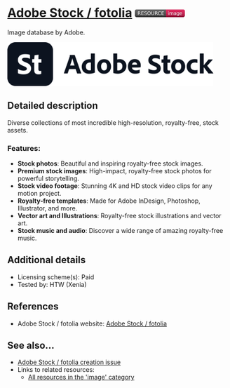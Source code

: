 # [Adobe Stock / fotolia](https://stock.adobe.com/)  [<img src="images/resource-image.png" align="bottom">](https://github.com/e-CLOSE/Toolbox/issues?q=label%3A02_RESOURCE+label%3Aimage)

Image database by Adobe.

[<img src="images/Stock.svg" align="bottom" height="100" alt="Stock">](https://github.com/e-CLOSE/Toolbox/blob/main/Resources/Adobe_Stock_fotolia.md)


## Detailed description

Diverse collections of most incredible high-resolution, royalty-free, stock assets.

### Features:

- **Stock photos**: Beautiful and inspiring royalty-free stock images.
- **Premium stock images**: High-impact, royalty-free stock photos for powerful storytelling.
- **Stock video footage**: Stunning 4K and HD stock video clips for any motion project.
- **Royalty-free templates**: Made for Adobe InDesign, Photoshop, Illustrator, and more.
- **Vector art and Illustrations**: Royalty-free stock illustrations and vector art.
- **Stock music and audio**: Discover a wide range of amazing royalty-free music.

## Additional details

- Licensing scheme(s): Paid
- Tested by: HTW (Xenia)


## References

- Adobe Stock / fotolia website: [Adobe Stock / fotolia](https://stock.adobe.com/)


## See also...

- [Adobe Stock / fotolia creation issue](https://github.com/e-CLOSE/Toolbox/issues/195)
- Links to related resources:
  - [All resources in the 'image' category](https://github.com/e-CLOSE/Toolbox/issues?q=label%3A02_RESOURCE+label%3Aimage)
